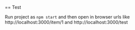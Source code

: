 == Test

Run project as `npm start` and then open in browser urls like http://localhost:3000/item/1 and http://localhost:3000/test